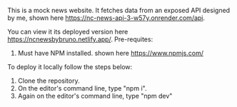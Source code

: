 This is a mock news website. It fetches data from an exposed API designed by me, shown here https://nc-news-api-3-w57y.onrender.com/api.

You can view it its deployed version here https://ncnewsbybruno.netlify.app/.
Pre-requites:
1. Must have NPM installed. shown here https://www.npmjs.com/

To deploy it locally follow the steps below:
1. Clone the repository.
2. On the editor's command line, type "npm i".
3. Again on the editor's command line, type "npm dev"
